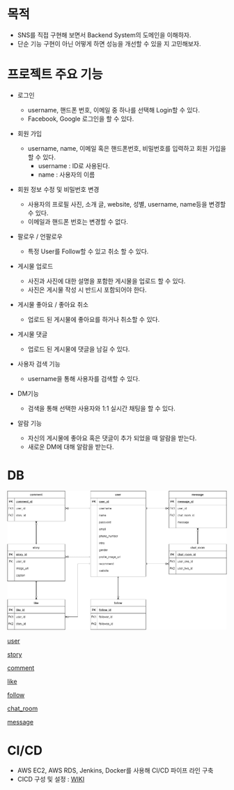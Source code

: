 # 목적

- SNS를 직접 구현해 보면서 Backend System의 도메인을 이해하자.
- 단순 기능 구현이 아닌 어떻게 하면 성능을 개선할 수 있을 지 고민해보자.

# 프로젝트 주요 기능

- 로그인
    - username, 핸드폰 번호, 이메일 중 하나를 선택해 Login할 수 있다.
    - Facebook, Google 로그인을 할 수 있다.
    
- 회원 가입
    - username, name, 이메일 혹은 핸드폰번호, 비밀번호를 입력하고 회원 가입을 할 수 있다.
        - username : ID로 사용된다.
        - name : 사용자의 이름
    
- 회원 정보 수정 및 비밀번호 변경
    - 사용자의 프로필 사진, 소개 글, website, 성별, username, name등을 변경할 수 있다.
    - 이메일과 핸드폰 번호는 변경할 수 없다.
    
- 팔로우 / 언팔로우
    - 특정 User를 Follow할 수 있고 취소 할 수 있다.
    
- 게시물 업로드
    - 사진과 사진에 대한 설명을 포함한 게시물을 업로드 할 수 있다.
    - 사진은 게시물 작성 시 반드시 포함되어야 한다.
    
- 게시물 좋아요 / 좋아요 취소
    - 업로드 된 게시물에 좋아요를 하거나 취소할 수 있다.
    
- 게시물 댓글
    - 업로드 된 게시물에 댓글을 남길 수 있다.
    
- 사용자 검색 기능
    - username을 통해 사용자를 검색할 수 있다.
    
- DM기능
    - 검색을 통해 선택한 사용자와 1:1 실시간 채팅을 할 수 있다.
    
- 알람 기능
    - 자신의 게시물에 좋아요 혹은 댓글이 추가 되었을 때 알람을 받는다.
    - 새로운 DM에 대해 알람을 받는다.

# DB

![image/snsERD.jpg](image/snsErd.jpg)

[user](https://www.notion.so/b3847087f3cd4e159023c1bd6040f1ef)

[story](https://www.notion.so/ae5a8b8abdc04cd9a27308fb8aa722ae)

[comment](https://www.notion.so/7c5e29ca4d914ebd95d63ce4950acd10)

[like](https://www.notion.so/38fca44a581141528d4bbe512a43df09)

[follow](https://www.notion.so/e436de1d4ae94a7791abccff9d03a6ad)

[chat_room](https://www.notion.so/3c0c019381a6476f864f3b8fb590e07c)

[message](https://www.notion.so/a0aa00df01834d11bad29287e1a32dbc)

# CI/CD

- AWS EC2, AWS RDS, Jenkins, Docker를 사용해 CI/CD 파이프 라인 구축
- CICD 구성 및 설정 : [WIKI](https://github.com/xcvdv/springboot-sns/wiki/CI-CD)

